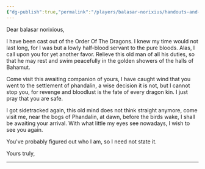 ```yaml
---
{"dg-publish":true,"permalink":"/players/balasar-norixius/handouts-and-goodies/letters/letter-to-balasar-1/"}
---
```





Dear balasar norixious, 

  

I have been cast out of the Order Of The Dragons. I knew my time would not last long, for I was but a lowly half-blood servant to the pure bloods. Alas, I call upon you for yet another favor. Relieve this old man of all his duties, so that he may rest and swim peacefully in the golden showers of the halls of Bahamut.

  

Come visit this awaiting companion of yours, I have caught wind that you went to the settlement of phandalin, a wise decision it is not, but I cannot stop you, for revenge and bloodlust is the fate of every dragon kin. I just pray that you are safe.

  

I got sidetracked again, this old mind does not think straight anymore, come visit me, near the bogs of Phandalin, at dawn, before the birds wake, I shall be awaiting your arrival. With what little my eyes see nowadays, I wish to see you again. 

  

You've probably figured out who I am, so I need not state it.

Yours truly,

  

_____________

  
